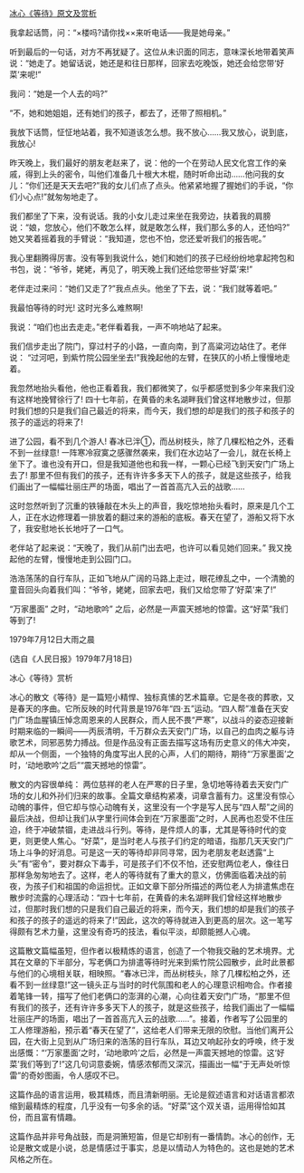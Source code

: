 [冰心《等待》原文及赏析](https://www.vrrw.net/wx/9208.html)

我拿起话筒，问：“×楼吗?请你找××来听电话——我是她母亲。”

听到最后的一句话，对方不再犹疑了。这位从未识面的同志，意味深长地带着笑声说：“她走了。她留话说，她还是和往日那样，回家去吃晚饭，她还会给您带‘好菜’来呢!”

我问：“她是一个人去的吗?”

“不，她和她姐姐，还有她们的孩子，都去了，还带了照相机。”

我放下话筒，怔怔地站着，我不知道该怎么想。我不放心……我又放心，说到底，我放心!



昨天晚上，我们最好的朋友老赵来了，说：他的一个在劳动人民文化宫工作的亲戚，得到上头的密令，叫他们准备几十根大木棍，随时听命出动……他问我的女儿：“你们还是天天去吧?”我的女儿们点了点头。他紧紧地握了握她们的手说，“你们小心点!”就匆匆地走了。

我们都坐了下来，没有说话。我的小女儿走过来坐在我旁边，扶着我的肩膀说：“娘，您放心，他们不敢怎么样，就是敢怎么样，我们那么多的人，还怕吗?” 她又笑着摇着我的手臂说：“我知道，您也不怕，您还爱听我们的报告呢。”

我心里翻腾得厉害。没有等到我说什么，她们和她们的孩子已经纷纷地拿起挎包和书包，说：“爷爷，姥姥，再见了，明天晚上我们还给您带些‘好菜’来!”

老伴走过来问：“她们又走了?”我点点头。他坐了下去，说：“我们就等着吧。”

我最怕等待的时光! 这时光多么难熬啊!

我说：“咱们也出去走走。”老伴看着我，一声不响地站了起来。

我们信步走出了院门，穿过村子的小路，一直向南，到了高粱河边站住了。老伴说： “过河吧，到紫竹院公园坐坐去!”我挽起他的左臂，在狭仄的小桥上慢慢地走着。

我忽然地抬头看他，他也正看着我，我们都微笑了，似乎都感觉到多少年来我们没有这样地挽臂徐行了! 四十七年前，在黄昏的未名湖畔我们曾这样地散步过，但那时我们想的只是我们自己最近的将来，而今天，我们想的却是我们的孩子和孩子的孩子的遥远的将来了!

进了公园，看不到几个游人! 春冰已泮①，而丛树枝头，除了几棵松柏之外，还看不到一丝绿意! 一阵寒冷寂寞之感骤然袭来，我们在水边站了一会儿，就在长椅上坐下了。谁也没有开口，但是我知道他也和我一样，一颗心已经飞到天安门广场上去了! 那里不但有我们的孩子，还有许许多多天下人的孩子，就是这些孩子，给我们画出了一幅幅壮丽庄严的场面，唱出了一首首高亢入云的战歌……

这时忽然听到了沉重的铁锤敲在木头上的声音，我吃惊地抬头看时，原来是几个工人，正在水边修理着一排放着的翻过来的游船的底板。春天在望了，游船又将下水了，我安慰地长长地吁了一口气。

老伴站了起来说：“天晚了，我们从前门出去吧，也许可以看见她们回来。” 我又挽起他的左臂，慢慢地走到公园门口。

浩浩荡荡的自行车队，正如飞地从广阔的马路上走过，眼花缭乱之中，一个清脆的童音回头向着我们叫：“爷爷，姥姥，回家去吧，我们又给您带了‘好菜’来了!”

“万家墨面” 之时，“动地歌吟” 之后，必然是一声震天撼地的惊雷。这“好菜”我们等到了!

1979年7月12日大雨之晨

(选自《人民日报》1979年7月18日)

冰心《等待》赏析

冰心的散文《等待》是一篇短小精悍、独标真愫的艺术篇章。它是冬夜的葬歌，又是春天的序曲。它所反映的时代背景是1976年“四·五”运动。“四人帮”准备在天安门广场血腥镇压悼念周恩来的人民群众，而人民不畏“严寒”，以战斗的姿态迎接新时期来临的一瞬间——丙辰清明，千万群众去天安门广场，以自己的血肉之躯与诗歌艺术，同邪恶势力搏战。但是作品没有正面去描写这场有历史意义的伟大冲突，却从一个侧面，一个独特的角度写出人民的心声，人们的期待，期待“‘万家墨面’之时，‘动地歌吟’之后”“震天撼地的惊雷”。

散文的内容很单纯： 两位慈祥的老人在严寒的日子里，急切地等待着去天安门广场的女儿和外孙们归来的故事。全篇文章结构紧凑，词章含蓄有力。这里没有惊心动魄的事件，但它却与惊心动魄有关，这里没有一个字是写人民与“四人帮”之间的最后决战，但却让我们从字里行间体会到在“万家墨面”之时，人民再也忍受不住压迫，终于冲破禁锢，走进战斗行列。等待，是件烦人的事，尤其是等待时代的变更，则更使人焦心。“好菜”，是当时老人与孩子们约定的暗语，指那几天天安门广场上斗争的好消息。可是这一天的等待却非同寻常，因为老朋友老赵透露“上头”有“密令”，要对群众下毒手，可是孩子们不仅不怕，还安慰两位老人，像往日那样急匆匆地去了。这样，老人的等待就有了重大的意义，仿佛面临着决战的前夜，为孩子们和祖国的命运担忧。正如文章下部分所描述的两位老人为排遣焦虑在散步时流露的心理活动：“四十七年前，在黄昏的未名湖畔我们曾经这样地散步过，但那时我们想的只是我们自己最近的将来，而今天，我们想的却是我们的孩子和孩子的孩子的遥远的将来了!”因此，这次的等待就进入到更高的层次。这一笔写得颇有艺术力量，这里没有奇巧的技法，看似平淡，却颇能撼人心魂。

这篇散文篇幅虽短，但作者以极精炼的语言，创造了一个物我交融的艺术境界。尤其在文章的下半部分，写老俩口为排遣等待时光来到紫竹院公园散步，此时此景都与他们的心境相关联，相映照。“春冰已泮，而丛树枝头，除了几棵松柏之外，还看不到一丝绿意!”这一镜头正与当时的时代氛围和老人的心理意识相吻合。作者接着笔锋一转，描写了他们老俩口的澎湃的心潮，心向往着天安门广场，“那里不但有我们的孩子，还有许许多多天下人的孩子，就是这些孩子，给我们画出了一幅幅壮丽庄严的场面，唱出了一首首高亢入云的战歌……”。接着，作者写了公园里的工人修理游船，预示着“春天在望了”，这给老人们带来无限的欣慰。当他们离开公园，在大街上见到从广场归来的浩荡的目行车队，耳边又响起孙女的呼唤，终于发出感慨：“‘万家墨面’之时，‘动地歌吟’之后，必然是一声震天撼地的惊雷。这‘好菜’我们等到了!”这几句词意委婉，情感浓郁而又深沉，描画出一幅“于无声处听惊雷”的奇妙图画，令人感叹不已。

这篇作品的语言运用，极其精炼，而且清新明丽。无论是叙述语言和对话语言都浓缩到最精炼的程度，几乎没有一句多余的话。“好菜”这个双关语，运用得恰如其份，而且富有情趣。

这篇作品并非号角战鼓，而是洞箫短笛，但是它却别有一番情韵。冰心的创作，无论是散文或是小说，总是情感过于事实，总是以情动人为特色的。这也是她的艺术风格之所在。

